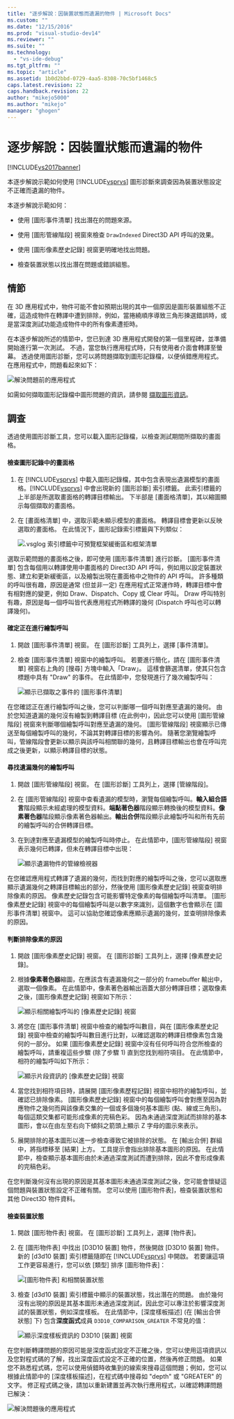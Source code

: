 ```yaml
---
title: "逐步解說：因裝置狀態而遺漏的物件 | Microsoft Docs"
ms.custom: ""
ms.date: "12/15/2016"
ms.prod: "visual-studio-dev14"
ms.reviewer: ""
ms.suite: ""
ms.technology: 
  - "vs-ide-debug"
ms.tgt_pltfrm: ""
ms.topic: "article"
ms.assetid: 1b0d2bbd-0729-4aa5-8308-70c5bf1468c5
caps.latest.revision: 22
caps.handback.revision: 22
author: "mikejo5000"
ms.author: "mikejo"
manager: "ghogen"
---
```

# 逐步解說：因裝置狀態而遺漏的物件
[!INCLUDE[vs2017banner](../code-quality/includes/vs2017banner.md)]

本逐步解說示範如何使用 [!INCLUDE[vsprvs](../code-quality/includes/vsprvs_md.md)] 圖形診斷來調查因為裝置狀態設定不正確而遺漏的物件。  
  
 本逐步解說示範如何：  
  
-   使用 \[圖形事件清單\] 找出潛在的問題來源。  
  
-   使用 \[圖形管線階段\] 視窗來檢查 `DrawIndexed` Direct3D API 呼叫的效果。  
  
-   使用 \[圖形像素歷史記錄\] 視窗更明確地找出問題。  
  
-   檢查裝置狀態以找出潛在問題或錯誤組態。  
  
## 情節  
 在 3D 應用程式中，物件可能不會如預期出現的其中一個原因是圖形裝置組態不正確，這造成物件在轉譯中遭到排除，例如，當捲繞順序導致三角形揀選錯誤時，或是當深度測試功能造成物件中的所有像素遭拒時。  
  
 在本逐步解說所述的情節中，您已到達 3D 應用程式開發的第一個里程碑，並準備開始進行第一次測試。 不過，當您執行應用程式時，只有使用者介面會轉譯至螢幕。 透過使用圖形診斷，您可以將問題擷取到圖形記錄檔，以便偵錯應用程式。 在應用程式中，問題看起來如下：  
  
 ![解決問題前的應用程式](../debugger/media/vsg_walkthru1_firstview.png "vsg\_walkthru1\_firstview")  
  
 如需如何擷取圖形記錄檔中圖形問題的資訊，請參閱 [擷取圖形資訊](../debugger/capturing-graphics-information.md)。  
  
## 調查  
 透過使用圖形診斷工具，您可以載入圖形記錄檔，以檢查測試期間所擷取的畫面格。  
  
#### 檢查圖形記錄中的畫面格  
  
1.  在 [!INCLUDE[vsprvs](../code-quality/includes/vsprvs_md.md)] 中載入圖形記錄檔，其中包含表現出遺漏模型的畫面格。[!INCLUDE[vsprvs](../code-quality/includes/vsprvs_md.md)] 中會出現新的 \[圖形診斷\] 索引標籤。 此索引標籤的上半部是所選取畫面格的轉譯目標輸出。 下半部是 \[畫面格清單\]，其以縮圖顯示每個擷取的畫面格。  
  
2.  在 \[畫面格清單\] 中，選取示範未顯示模型的畫面格。 轉譯目標會更新以反映選取的畫面格。 在此情況下，圖形記錄索引標籤與下列類似：  
  
     ![.vsglog 索引標籤中可預覽框架緩衝區和框架清單](../debugger/media/vsg_walkthru1_experiment.png "vsg\_walkthru1\_experiment")  
  
 選取示範問題的畫面格之後，即可使用 \[圖形事件清單\] 進行診斷。 \[圖形事件清單\] 包含每個用以轉譯使用中畫面格的 Direct3D API 呼叫，例如用以設定裝置狀態、建立和更新緩衝區，以及繪製出現在畫面格中之物件的 API 呼叫。 許多種類的呼叫很有趣，原因是通常 \(但並非一定\) 在應用程式正常運作時，轉譯目標中會有相對應的變更，例如 Draw、Dispatch、Copy 或 Clear 呼叫。 Draw 呼叫特別有趣，原因是每一個呼叫皆代表應用程式所轉譯的幾何 \(Dispatch 呼叫也可以轉譯幾何\)。  
  
#### 確定正在進行繪製呼叫  
  
1.  開啟 \[圖形事件清單\] 視窗。 在 \[圖形診斷\] 工具列上，選擇 \[事件清單\]。  
  
2.  檢查 \[圖形事件清單\] 視窗中的繪製呼叫。 若要進行簡化，請在 \[圖形事件清單\] 視窗右上角的 \[搜尋\] 方塊中輸入「Draw」。 這樣會篩選清單，使其只包含標題中具有 "Draw" 的事件。 在此情節中，您發現進行了幾次繪製呼叫：  
  
     ![顯示已擷取之事件的 &#91;圖形事件清單&#93;](../debugger/media/vsg_walkthru1_.png "vsg\_walkthru1\_")  
  
 在您確認正在進行繪製呼叫之後，您可以判斷哪一個呼叫對應至遺漏的幾何。 由於您知道遺漏的幾何沒有繪製到轉譯目標 \(在此例中\)，因此您可以使用 \[圖形管線階段\] 視窗來判斷哪個繪製呼叫對應至遺漏的幾何。 \[圖形管線階段\] 視窗顯示已傳送至每個繪製呼叫的幾何，不論其對轉譯目標的影響為何。 隨著您瀏覽繪製呼叫，管線階段會更新以顯示與該呼叫相關聯的幾何，且轉譯目標輸出也會在呼叫完成之後更新，以顯示轉譯目標的狀態。  
  
#### 尋找遺漏幾何的繪製呼叫  
  
1.  開啟 \[圖形管線階段\] 視窗。 在 \[圖形診斷\] 工具列上，選擇 \[管線階段\]。  
  
2.  在 \[圖形管線階段\] 視窗中查看遺漏的模型時，瀏覽每個繪製呼叫。**輸入組合語言**階段顯示未經處理的模型資料。**端點著色器**階段顯示轉換後的模型資料。**像素著色器**階段顯示像素著色器輸出。**輸出合併**階段顯示此繪製呼叫和所有先前的繪製呼叫的合併轉譯目標。  
  
3.  在到達對應至遺漏模型的繪製呼叫時停止。 在此情節中，\[圖形管線階段\] 視窗表示幾何已轉譯，但未在轉譯目標中出現：  
  
     ![顯示遺漏物件的管線檢視器](../debugger/media/vsg_walkthru1_pipeline.png "vsg\_walkthru1\_pipeline")  
  
 在您確認應用程式轉譯了遺漏的幾何，而找到對應的繪製呼叫之後，您可以選取應顯示遺漏幾何之轉譯目標輸出的部分，然後使用 \[圖形像素歷史記錄\] 視窗查明排除像素的原因。 像素歷史記錄包含可能影響特定像素的每個繪製呼叫清單。 \[圖形像素歷史記錄\] 視窗中的每個繪製呼叫是以數字來識別，這個數字也會顯示在 \[圖形事件清單\] 視窗中。 這可以協助您確認像素應顯示遺漏的幾何，並查明排除像素的原因。  
  
#### 判斷排除像素的原因  
  
1.  開啟 \[圖形像素歷史記錄\] 視窗。 在 \[圖形診斷\] 工具列上，選擇 \[像素歷史記錄\]。  
  
2.  根據**像素著色器**縮圖，在應該含有遺漏幾何之一部分的 framebuffer 輸出中，選取一個像素。 在此情節中，像素著色器輸出涵蓋大部分轉譯目標；選取像素之後，\[圖形像素歷史記錄\] 視窗如下所示：  
  
     ![顯示相關繪製呼叫的 &#91;像素歷史記錄&#93; 視窗](../debugger/media/vsg_walkthru1_hist1.png "vsg\_walkthru1\_hist1")  
  
3.  將您在 \[圖形事件清單\] 視窗中檢查的繪製呼叫數目，與在 \[圖形像素歷史記錄\] 視窗中檢查的繪製呼叫數目進行比對，以確認選取的轉譯目標像素包含幾何的一部分。 如果 \[圖形像素歷史記錄\] 視窗中沒有任何呼叫符合您所檢查的繪製呼叫，請重複這些步驟 \(除了步驟 1\) 直到您找到相符項目。 在此情節中，相符的繪製呼叫如下所示：  
  
     ![顯示片段資訊的 &#91;像素歷史記錄&#93; 視窗](../debugger/media/vsg_walkthru1_hist2.png "vsg\_walkthru1\_hist2")  
  
4.  當您找到相符項目時，請展開 \[圖形像素歷程記錄\] 視窗中相符的繪製呼叫，並確認已排除像素。 \[圖形像素歷史記錄\] 視窗中的每個繪製呼叫會對應至因為對應物件之幾何而與該像素交集的一個或多個幾何基本圖形 \(點、線或三角形\)。 每個這類交集都可能形成像素的完稿色彩。 因為未通過深度測試而排除的基本圖形，會以在由左至右向下傾斜之箭頭上顯示 Z 字母的圖示來表示。  
  
5.  展開排除的基本圖形以進一步檢查導致它被排除的狀態。 在 \[輸出合併\] 群組中，將指標移至 \[結果\] 上方。 工具提示會指出排除基本圖形的原因。 在此情節中，檢查顯示基本圖形由於未通過深度測試而遭到排除，因此不會形成像素的完稿色彩。  
  
 在您判斷幾何沒有出現的原因是其基本圖形未通過深度測試之後，您可能會懷疑這個問題與裝置狀態設定不正確有關。 您可以使用 \[圖形物件表\]，檢查裝置狀態和其他 Direct3D 物件資料。  
  
#### 檢查裝置狀態  
  
1.  開啟 \[圖形物件表\] 視窗。 在 \[圖形診斷\] 工具列上，選擇 \[物件表\]。  
  
2.  在 \[圖形物件表\] 中找出 \[D3D10 裝置\] 物件，然後開啟 \[D3D10 裝置\] 物件。 新的 \[d3d10 裝置\] 索引標籤隨即在 [!INCLUDE[vsprvs](../code-quality/includes/vsprvs_md.md)] 中開啟。 若要讓這項工作更容易進行，您可以依 \[類型\] 排序 \[圖形物件表\]：  
  
     ![&#91;圖形物件表&#93; 和相關裝置狀態](../debugger/media/vsg_walkthru1_objtable.png "vsg\_walkthru1\_objtable")  
  
3.  檢查 \[d3d10 裝置\] 索引標籤中顯示的裝置狀態，找出潛在的問題。 由於幾何沒有出現的原因是其基本圖形未通過深度測試，因此您可以專注於影響深度測試的裝置狀態，例如深度樣板。 在此情節中，\[深度樣板描述\] \(在 \[輸出合併狀態\] 下\) 包含**深度函式**成員 `D3D10_COMPARISON_GREATER` 不常見的值：  
  
     ![顯示深度樣板資訊的 D3D10 &#91;裝置&#93; 視窗](../debugger/media/vsg_walkthru1_devicestate.png "vsg\_walkthru1\_devicestate")  
  
 在您判斷轉譯問題的原因可能是深度函式設定不正確之後，您可以使用這項資訊以及您對程式碼的了解，找出深度函式設定不正確的位置，然後再修正問題。 如果您不熟悉程式碼，您可以使用偵錯時收集到的線索來搜尋這個問題；例如，您可以根據此情節中的 \[深度樣板描述\]，在程式碼中搜尋如 "depth" 或 "GREATER" 的文字。 修正程式碼之後，請加以重新建置並再次執行應用程式，以確認轉譯問題已解決：  
  
 ![解決問題後的應用程式](../debugger/media/vsg_walkthru1_finalview.png "vsg\_walkthru1\_finalview")